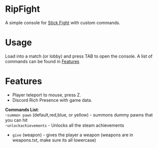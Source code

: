 # RipFight
A simple console for [Stick Fight](https://store.steampowered.com/app/674940/Stick_Fight_The_Game/) with custom commands.

# Usage
Load into a match (or lobby) and press TAB to open the console. A list of commands can be found in [Features](#features)

# Features
- Player teleport to mouse, press Z.
- Discord Rich Presence with game data.

__Commands List__:  
-``summon pawn`` (default,red,blue, or yellow) - summons dummy pawns that you can hit  
-``unlockachievements`` - Unlocks all the steam achievements  
- ``give`` (weapon) - gives the player a weapon (weapons are in weapons.txt, make sure its all lowercase)




